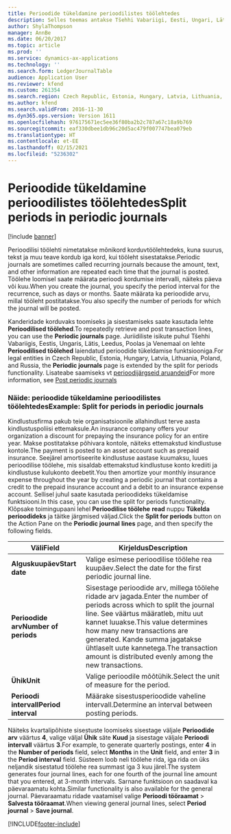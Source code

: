 ```yaml
---
title: Perioodide tükeldamine perioodilistes töölehtedes
description: Selles teemas antakse Tšehhi Vabariigi, Eesti, Ungari, Läti, Leedu, Poola ja Venemaa juriidilistele isikutele teavet perioodide tükeldamise kohta perioodilistes töölehtedes või korduvates töölehtedes.
author: ShylaThompson
manager: AnnBe
ms.date: 06/20/2017
ms.topic: article
ms.prod: ''
ms.service: dynamics-ax-applications
ms.technology: ''
ms.search.form: LedgerJournalTable
audience: Application User
ms.reviewer: kfend
ms.custom: 261354
ms.search.region: Czech Republic, Estonia, Hungary, Latvia, Lithuania, Poland
ms.author: kfend
ms.search.validFrom: 2016-11-30
ms.dyn365.ops.version: Version 1611
ms.openlocfilehash: 976175671ec5ee36f80ba2b2c787a67c18a9b769
ms.sourcegitcommit: eaf330dbee1db96c20d5ac479f007747bea079eb
ms.translationtype: HT
ms.contentlocale: et-EE
ms.lasthandoff: 02/15/2021
ms.locfileid: "5236302"
---
```

# <a name="split-periods-in-periodic-journals"></a><span data-ttu-id="791ac-103">Perioodide tükeldamine perioodilistes töölehtedes</span><span class="sxs-lookup"><span data-stu-id="791ac-103">Split periods in periodic journals</span></span>

[!include [banner](../includes/banner.md)]

<span data-ttu-id="791ac-104">Perioodilisi töölehti nimetatakse mõnikord korduvtöölehtedeks, kuna suurus, tekst ja muu teave kordub iga kord, kui tööleht sisestatakse.</span><span class="sxs-lookup"><span data-stu-id="791ac-104">Periodic journals are sometimes called recurring journals because the amount, text, and other information are repeated each time that the journal is posted.</span></span> <span data-ttu-id="791ac-105">Töölehe loomisel saate määrata perioodi kordumise intervalli, näiteks päeva või kuu.</span><span class="sxs-lookup"><span data-stu-id="791ac-105">When you create the journal, you specify the period interval for the recurrence, such as days or months.</span></span> <span data-ttu-id="791ac-106">Saate määrata ka perioodide arvu, millal tööleht postitatakse.</span><span class="sxs-lookup"><span data-stu-id="791ac-106">You also specify the number of periods for which the journal will be posted.</span></span>

<span data-ttu-id="791ac-107">Kanderidade korduvaks toomiseks ja sisestamiseks saate kasutada lehte **Perioodilised töölehed**.</span><span class="sxs-lookup"><span data-stu-id="791ac-107">To repeatedly retrieve and post transaction lines, you can use the **Periodic journals** page.</span></span> <span data-ttu-id="791ac-108">Juriidiliste isikute puhul Tšehhi Vabariigis, Eestis, Ungaris, Lätis, Leedus, Poolas ja Venemaal on lehte **Perioodilised töölehed** laiendatud perioodide tükeldamise funktsiooniga.</span><span class="sxs-lookup"><span data-stu-id="791ac-108">For legal entities in Czech Republic, Estonia, Hungary, Latvia, Lithuania, Poland, and Russia, the **Periodic journals** page is extended by the split for periods functionality.</span></span> <span data-ttu-id="791ac-109">Lisateabe saamiseks vt [perioodijärgseid aruandeid](../general-ledger/tasks/post-periodic-journals.md)</span><span class="sxs-lookup"><span data-stu-id="791ac-109">For more information, see [Post periodic journals](../general-ledger/tasks/post-periodic-journals.md)</span></span>

### <a name="example-split-for-periods-in-periodic-journals"></a><span data-ttu-id="791ac-110">Näide: perioodide tükeldamine perioodilistes töölehtedes</span><span class="sxs-lookup"><span data-stu-id="791ac-110">Example: Split for periods in periodic journals</span></span>

<span data-ttu-id="791ac-111">Kindlustusfirma pakub teie organisatsioonile allahindlust terve aasta kindlustuspoliisi ettemaksule.</span><span class="sxs-lookup"><span data-stu-id="791ac-111">An insurance company offers your organization a discount for prepaying the insurance policy for an entire year.</span></span> <span data-ttu-id="791ac-112">Makse postitatakse põhivara kontole, näiteks ettemakstud kindlustuse kontole.</span><span class="sxs-lookup"><span data-stu-id="791ac-112">The payment is posted to an asset account such as prepaid insurance.</span></span> <span data-ttu-id="791ac-113">Seejärel amortiseerite kindlustuse aastase kuumaksu, luues perioodilise töölehe, mis sisaldab ettemakstud kindlustuse konto krediiti ja kindlustuse kulukonto deebetit.</span><span class="sxs-lookup"><span data-stu-id="791ac-113">You then amortize your monthly insurance expense throughout the year by creating a periodic journal that contains a credit to the prepaid insurance account and a debit to an insurance expense account.</span></span> <span data-ttu-id="791ac-114">Sellisel juhul saate kasutada perioodideks tükeldamise funktsiooni.</span><span class="sxs-lookup"><span data-stu-id="791ac-114">In this case, you can use the split for periods functionality.</span></span> <span data-ttu-id="791ac-115">Klõpsake toimingupaani lehel **Perioodilise töölehe** **read** nuppu **Tükelda perioodideks** ja täitke järgmised väljad.</span><span class="sxs-lookup"><span data-stu-id="791ac-115">Click the **Split for periods** button on the Action Pane on the **Periodic journal** **lines** page, and then specify the following fields.</span></span>


| <span data-ttu-id="791ac-116">Väli</span><span class="sxs-lookup"><span data-stu-id="791ac-116">Field</span></span>            | <span data-ttu-id="791ac-117">Kirjeldus</span><span class="sxs-lookup"><span data-stu-id="791ac-117">Description</span></span>                                                                                                                                                                                             |
|-----------------------|---------------------------------------------------------------|
| <span data-ttu-id="791ac-118">**Alguskuupäev**</span><span class="sxs-lookup"><span data-stu-id="791ac-118">**Start date**</span></span>        | <span data-ttu-id="791ac-119">Valige esimese perioodilise töölehe rea kuupäev.</span><span class="sxs-lookup"><span data-stu-id="791ac-119">Select the date for the first periodic journal line.</span></span>                                                                                                                                                        |
| <span data-ttu-id="791ac-120">**Perioodide arv**</span><span class="sxs-lookup"><span data-stu-id="791ac-120">**Number of periods**</span></span> | <span data-ttu-id="791ac-121">Sisestage perioodide arv, millega töölehe ridade arv jagada.</span><span class="sxs-lookup"><span data-stu-id="791ac-121">Enter the number of periods across which to split the journal line.</span></span> <span data-ttu-id="791ac-122">See väärtus määratleb, mitu uut kannet luuakse.</span><span class="sxs-lookup"><span data-stu-id="791ac-122">This value determines how many new transactions are generated.</span></span> <span data-ttu-id="791ac-123">Kande summa jagatakse ühtlaselt uute kannetega.</span><span class="sxs-lookup"><span data-stu-id="791ac-123">The transaction amount is distributed evenly among the new transactions.</span></span> |
| <span data-ttu-id="791ac-124">**Ühik**</span><span class="sxs-lookup"><span data-stu-id="791ac-124">**Unit**</span></span>              | <span data-ttu-id="791ac-125">Valige perioodile mõõtühik.</span><span class="sxs-lookup"><span data-stu-id="791ac-125">Select the unit of measure for the period.</span></span>                                                                                                                                                                  |
| <span data-ttu-id="791ac-126">**Perioodi intervall**</span><span class="sxs-lookup"><span data-stu-id="791ac-126">**Period interval**</span></span>   | <span data-ttu-id="791ac-127">Määrake sisestusperioodide vaheline intervall.</span><span class="sxs-lookup"><span data-stu-id="791ac-127">Determine an interval between posting periods.</span></span>                                                                                                                                                              |

<span data-ttu-id="791ac-128">Näiteks kvartalipõhiste sisestuste loomiseks sisestage väljale **Perioodide arv** väärtus **4**, valige väljal **Ühik** säte **Kuud** ja sisestage väljale **Perioodi intervall** väärtus **3**.</span><span class="sxs-lookup"><span data-stu-id="791ac-128">For example, to generate quarterly postings, enter **4** in the **Number of periods** field, select **Months** in the **Unit** field, and enter **3** in the **Period interval** field.</span></span> <span data-ttu-id="791ac-129">Süsteem loob neli töölehe rida, iga rida on üks neljandik sisestatud töölehe rea summast iga 3 kuu järel.</span><span class="sxs-lookup"><span data-stu-id="791ac-129">The system generates four journal lines, each for one fourth of the journal line amount that you entered, at 3-month intervals.</span></span> <span data-ttu-id="791ac-130">Sarnane funktsioon on saadaval ka päevaraamatu kohta.</span><span class="sxs-lookup"><span data-stu-id="791ac-130">Similar functionality is also available for the general journal.</span></span> <span data-ttu-id="791ac-131">Päevaraamatu ridade vaatamisel valige **Perioodi tööraamat** &gt; **Salvesta tööraamat**.</span><span class="sxs-lookup"><span data-stu-id="791ac-131">When viewing general journal lines, select **Period journal** &gt; **Save journal**.</span></span>





[!INCLUDE[footer-include](../../includes/footer-banner.md)]